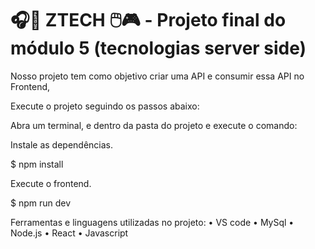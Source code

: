 #  🎧📱 ZTECH 🖱️🎮 - Projeto final do módulo 5 (tecnologias server side)




Nosso projeto tem como objetivo criar uma API e consumir essa API no Frontend,



Execute o projeto seguindo os passos abaixo: 





Abra um terminal, e dentro da pasta do projeto e execute o comando:


Instale as dependências. 


$ npm install 


Execute o frontend. 


$ npm run dev




Ferramentas e linguagens utilizadas no projeto:
• VS code 
• MySql 
• Node.js 
• React
• Javascript  



